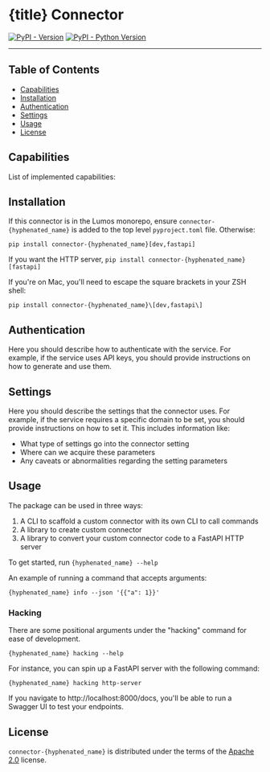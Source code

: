 # {title} Connector

[![PyPI - Version](https://img.shields.io/pypi/v/connector-{hyphenated_name}.svg)](https://pypi.org/project/connector-{hyphenated_name})
[![PyPI - Python Version](https://img.shields.io/pypi/pyversions/connector-{hyphenated_name}.svg)](https://pypi.org/project/connector-{hyphenated_name})

-----

## Table of Contents

- [Capabilities](#capabilities)
- [Installation](#installation)
- [Authentication](#authentication)
- [Settings](#settings)
- [Usage](#usage)
- [License](#license)


## Capabilities
List of implemented capabilities:

[//]: # (- **validate_credentials**)

[//]: # (- **list_accounts**)

[//]: # (- **list_resources**)

[//]: # (- **list_entitlements**)

[//]: # (- **find_entitlement_associations**)

[//]: # (- **get_last_activity**)

[//]: # (- **assign_entitlement**)

[//]: # (- **unassign_entitlement**)

[//]: # (- **create_account**)

[//]: # (- **activate_account**)

[//]: # (- **deactivate_account**)

[//]: # (- **delete_account**)

## Installation

If this connector is in the Lumos monorepo, ensure `connector-{hyphenated_name}` is added
to the top level `pyproject.toml` file. Otherwise:

```console
pip install connector-{hyphenated_name}[dev,fastapi]
```

If you want the HTTP server, `pip install connector-{hyphenated_name}[fastapi]`

If you're on Mac, you'll need to escape the square brackets in your ZSH shell:

```console
pip install connector-{hyphenated_name}\[dev,fastapi\]
```


## Authentication

Here you should describe how to authenticate with the service. For example, if the service uses API keys, you should provide instructions on how to generate and use them.

## Settings

Here you should describe the settings that the connector uses. For example, if the service requires a specific domain to be set, you should provide instructions on how to set it.
This includes information like:

- What type of settings go into the connector setting
- Where can we acquire these parameters
- Any caveats or abnormalities regarding the setting parameters


## Usage

The package can be used in three ways:
1. A CLI to scaffold a custom connector with its own CLI to call commands
2. A library to create custom connector
3. A library to convert your custom connector code to a FastAPI HTTP server

To get started, run `{hyphenated_name} --help`

An example of running a command that accepts arguments:

```shell
{hyphenated_name} info --json '{{"a": 1}}'
```

### Hacking

There are some positional arguments under the "hacking" command for ease of development.

```console
{hyphenated_name} hacking --help
```

For instance, you can spin up a FastAPI server with the following command:

```console
{hyphenated_name} hacking http-server
```

If you navigate to http://localhost:8000/docs, you'll be able to run a Swagger UI to test your
endpoints.

## License

`connector-{hyphenated_name}` is distributed under the terms of the [Apache 2.0](./LICENSE.txt) license.


